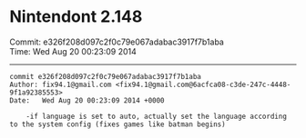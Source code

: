 # Nintendont 2.148
Commit: e326f208d097c2f0c79e067adabac3917f7b1aba  
Time: Wed Aug 20 00:23:09 2014   

-----

```
commit e326f208d097c2f0c79e067adabac3917f7b1aba
Author: fix94.1@gmail.com <fix94.1@gmail.com@6acfca08-c3de-247c-4448-9f1a92385553>
Date:   Wed Aug 20 00:23:09 2014 +0000

    -if language is set to auto, actually set the language according to the system config (fixes games like batman begins)
```
